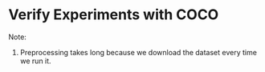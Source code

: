 # Verify Experiments with COCO


Note: 
1. Preprocessing takes long because we download the dataset every time we run it.